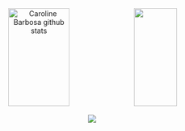 <div align="center">  
  <img width="49%" height="195px" src="https://github-readme-stats.vercel.app/api?username=bulbogc&show_icons=true&count_private=true&hide_border=true&title_color=0000004&icon_color=0000004&text_color=c9d1d9&bg_color=0d1117" alt="Caroline Barbosa github stats" /> 
  <img width="41%" height="195px" src="https://github-readme-stats.vercel.app/api/top-langs/?username=bulbogc&layout=compact&hide_border=true&title_color=0000004&text_color=ffffff&bg_color=0d1117" />
</div>









<p align="center">
  <img src="https://github-profile-trophy.vercel.app/?username=bulbogc&theme=dracula&row=2&no-bg=true&column=3&margin-w=15&margin-h=15" />
</p>
